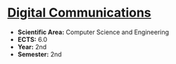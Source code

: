 # [Digital Communications](https://www.isel.pt/en/leic/digital-communications)

* **Scientific Area:** Computer Science and Engineering
* **ECTS:** 6.0
* **Year:** 2nd
* **Semester:** 2nd
